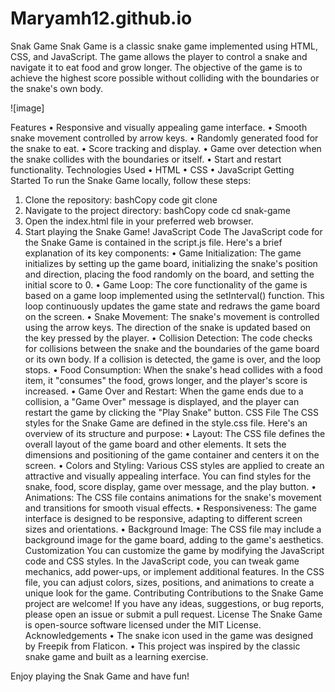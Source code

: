 # Maryamh12.github.io
Snak Game
Snak Game is a classic snake game implemented using HTML, CSS, and JavaScript. The game allows the player to control a snake and navigate it to eat food and grow longer. The objective of the game is to achieve the highest score possible without colliding with the boundaries or the snake's own body.

 ![image]
  
Features
•	Responsive and visually appealing game interface.
•	Smooth snake movement controlled by arrow keys.
•	Randomly generated food for the snake to eat.
•	Score tracking and display.
•	Game over detection when the snake collides with the boundaries or itself.
•	Start and restart functionality.
Technologies Used
•	HTML
•	CSS
•	JavaScript
Getting Started
To run the Snake Game locally, follow these steps:
1.	Clone the repository:
bashCopy code
git clone <repository-url> 
2.	Navigate to the project directory:
bashCopy code
cd snak-game 
3.	Open the index.html file in your preferred web browser.
4.	Start playing the Snake Game!
JavaScript Code
The JavaScript code for the Snake Game is contained in the script.js file. Here's a brief explanation of its key components:
•	Game Initialization: The game initializes by setting up the game board, initializing the snake's position and direction, placing the food randomly on the board, and setting the initial score to 0.
•	Game Loop: The core functionality of the game is based on a game loop implemented using the setInterval() function. This loop continuously updates the game state and redraws the game board on the screen.
•	Snake Movement: The snake's movement is controlled using the arrow keys. The direction of the snake is updated based on the key pressed by the player.
•	Collision Detection: The code checks for collisions between the snake and the boundaries of the game board or its own body. If a collision is detected, the game is over, and the loop stops.
•	Food Consumption: When the snake's head collides with a food item, it "consumes" the food, grows longer, and the player's score is increased.
•	Game Over and Restart: When the game ends due to a collision, a "Game Over" message is displayed, and the player can restart the game by clicking the "Play Snake" button.
CSS File
The CSS styles for the Snake Game are defined in the style.css file. Here's an overview of its structure and purpose:
•	Layout: The CSS file defines the overall layout of the game board and other elements. It sets the dimensions and positioning of the game container and centers it on the screen.
•	Colors and Styling: Various CSS styles are applied to create an attractive and visually appealing interface. You can find styles for the snake, food, score display, game over message, and the play button.
•	Animations: The CSS file contains animations for the snake's movement and transitions for smooth visual effects.
•	Responsiveness: The game interface is designed to be responsive, adapting to different screen sizes and orientations.
•	Background Image: The CSS file may include a background image for the game board, adding to the game's aesthetics.
Customization
You can customize the game by modifying the JavaScript code and CSS styles. In the JavaScript code, you can tweak game mechanics, add power-ups, or implement additional features. In the CSS file, you can adjust colors, sizes, positions, and animations to create a unique look for the game.
Contributing
Contributions to the Snake Game project are welcome! If you have any ideas, suggestions, or bug reports, please open an issue or submit a pull request.
License
The Snake Game is open-source software licensed under the MIT License.
Acknowledgements
•	The snake icon used in the game was designed by Freepik from Flaticon.
•	This project was inspired by the classic snake game and built as a learning exercise.
 
Enjoy playing the Snak Game and have fun!


